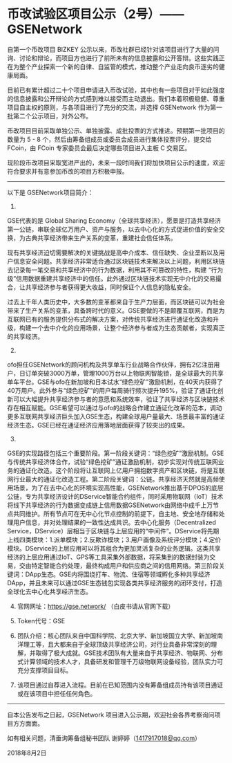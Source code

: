 # 币改试验区项目公示（2号）—— GSENetwork

自第一个币改项目 BIZKEY 公示以来，币改社群已经针对该项目进行了大量的问询、讨论和辩论，而项目方也进行了前所未有的信息披露和公开答辩。这些实践正在为整个产业探索一个新的自律、自监管的模式，推动整个产业走向良币逐劣的健康局面。

目前已有累计超过二十个项目申请进入币改试验，其中也有一些项目对于如此强度的信息披露和公开辩论的方式感到难以接受而主动退出。我们本着积极稳健、尊重项目自主权的原则，与各项目进行了充分的交流，并选择 GSENetwork 作为第一批第二个公示项目，对外公布。

币改项目目前采取单独公示、单独披露、成批投票的方式推进。预期第一批项目的数量为 5 - 8 个，然后由筹备组成员或委员会成员进行集体投票评分，提交给 FCoin，由 FCoin 专家委员会最后决定哪些项目进入主板 C 交易区。

现阶段币改项目采取宽进严出的，未来一段时间我们将加快项目公示的速度，欢迎符合要求并有意参加币改的项目方积极申报。


---------------------------------------------



以下是 GSENetwork项目简介：

1.	
GSE代表的是 Global Sharing Economy（全球共享经济），愿景是打造共享经济第一公链，串联全球亿万用户、资产与服务，以去中心化的方式促进价值的安全交换，为古典共享经济带来生产关系的变革，重建社会信任体系。

现有共享经济迫切需要解决的关键挑战是高中介成本、信任缺失、企业垄断以及用户信息安全问题。共享经济非常适合通过区块链技术来解决以上问题，利用区块链去记录每一笔交易和共享经济中的行为数据，利用其不可篡改的特性，构建 “行为级”信用数据重建共享经济中的信任。此外通过区块链技术实现无中介化的交易撮合，让共享经济参与者获得更大收益，同时保证个人信息的隐私安全。 

过去上千年人类历史中，大多数的变革都来自于生产力层面，而区块链可以为社会带来了生产关系的变革，具备跨时代的意义。GSE要做的不是颠覆互联网，而是为互联网已有的服务提供分布式的解决方案，对传统共享经济进行通证化改造和升级，构建一个去中介化的应用场景，让整个经济参与者成为生态贡献者，实现真正的共享经济。 

2. 
ofo担任GSENetwork的顾问机构及共享单车行业战略合作伙伴，拥有2亿注册用户，日订单突破3000万单，管理1000万台以上物联网智能锁，是全球最大的共享单车平台。GSE与ofo在新加坡和日本试水“绿色挖矿”激励机制，在40天内获得了40万用户。此外参与“绿色挖矿”的用户每周骑行频次提升195%，验证了通证化创新可以大幅提升共享经济参与者的意愿和系统效率，验证了共享经济与区块链技术存在相互赋能。GSE希望可以通过与ofo的战略合作建立通证化改革的范本，调动更多互联网共享经济巨头加入GSE生态，构建全球用户量最大、场景最丰富的通证经济生态。GSE已经在通证经济应用落地层面获得了较突出的成果。

3. 
GSE的实现路径包括三个重要阶段。第一阶段关键词：“绿色挖矿”激励机制。GSE与传统共享经济体合作，试验“绿色挖矿”通证激励机制，初步实现对传统互联网业务的通证化改造。这个阶段将让互联网上亿用户拥抱数字资产和区块链，将是互联网行业最大的通证化改造工程。第二阶段关键词：公链。共享经济天然就是高频使用场景，为了在去中心化的环境实现高性能，GSENetwork推出基于DPOS的底层公链，专为共享经济设计的DService智能合约组件，同时采用物联网（IoT）技术将线下共享经济的行为数据变成链上信用数据GSENetwork由网络中成千上万节点共同维护。所有节点可在无中心化节点控制的前提下，自主地、安全地存储和处理用户信息，并对处理结果的一致性达成共识。去中心化服务（Decentralized Service，DService）层相当于区块链与上层应用的“中间件”。DService将先期上线四类模块：1.派单模块；2.反欺诈模块；3.用户画像及系统评分模块；4.定价模块。DService的上层应用可以将其组合为更加灵活复杂的业务逻辑。这类共享经济的上层应用通过IoT、GPS等工具采集外部数据，将采集到的数据封装为交易，交由特定智能合约处理，最终构成用户和供应商之间的信用网络。第三阶段关键词：DApp生态。GSE内将围绕打车、物流、住宿等领域孵化多种共享经济DApp，并且未来可以通过GSE生态钱包实现各类共享经济服务的闭环支付，打造全球化去中心化共享经济生态。

4. 官网网址：https://gse.network/   （白皮书请从官网下载）

5. Token代号：GSE

6. 团队介绍：核心团队来自中国科学院、北京大学、新加坡国立大学、新加坡南洋理工等，且大都来自于全球顶级共享经济公司，对行业具备非常深刻的理解，并取得了极大成就。GSE技术团队有大量来自于共享经济、物联网、分布式计算领域的技术人才，具备研发和管理千万级物联网设备经验，团队实力可充分支撑项目目标。

7. 该项目通过自荐进入流程。目前在已知范围内没有筹备组成员持有该项目通证或在该项目中担任任何角色。


-------------------------------------------



自本公告发布之日起，GSENetwork 项目进入公示期，欢迎社会各界考察询问项目方方面面。



如有相关问题，清垂询筹备组秘书团队  谢婷婷（1417917018@qq.com）



2018年8月2日
